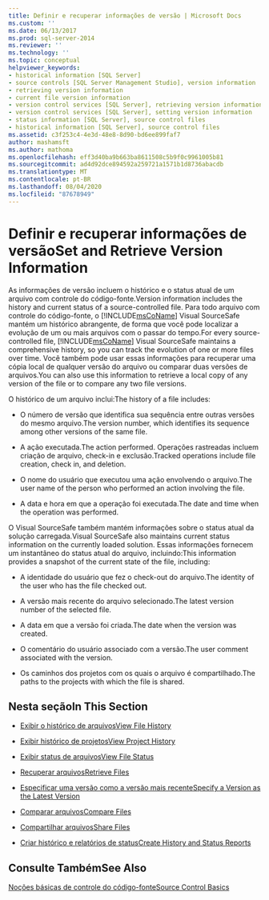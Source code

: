 ```yaml
---
title: Definir e recuperar informações de versão | Microsoft Docs
ms.custom: ''
ms.date: 06/13/2017
ms.prod: sql-server-2014
ms.reviewer: ''
ms.technology: ''
ms.topic: conceptual
helpviewer_keywords:
- historical information [SQL Server]
- source controls [SQL Server Management Studio], version information
- retrieving version information
- current file version information
- version control services [SQL Server], retrieving version information
- version control services [SQL Server], setting version information
- status information [SQL Server], source control files
- historical information [SQL Server], source control files
ms.assetid: c3f253c4-4e3d-48e8-8d90-bd6ee899faf7
author: mashamsft
ms.author: mathoma
ms.openlocfilehash: eff3d40ba9b663ba8611508c5b9f0c9961005b81
ms.sourcegitcommit: ad4d92dce894592a259721a1571b1d8736abacdb
ms.translationtype: MT
ms.contentlocale: pt-BR
ms.lasthandoff: 08/04/2020
ms.locfileid: "87678949"
---
```

# <a name="set-and-retrieve-version-information"></a><span data-ttu-id="96354-102">Definir e recuperar informações de versão</span><span class="sxs-lookup"><span data-stu-id="96354-102">Set and Retrieve Version Information</span></span>
  <span data-ttu-id="96354-103">As informações de versão incluem o histórico e o status atual de um arquivo com controle do código-fonte.</span><span class="sxs-lookup"><span data-stu-id="96354-103">Version information includes the history and current status of a source-controlled file.</span></span> <span data-ttu-id="96354-104">Para todo arquivo com controle do código-fonte, o [!INCLUDE[msCoName](../includes/msconame-md.md)] Visual SourceSafe mantém um histórico abrangente, de forma que você pode localizar a evolução de um ou mais arquivos com o passar do tempo.</span><span class="sxs-lookup"><span data-stu-id="96354-104">For every source-controlled file, [!INCLUDE[msCoName](../includes/msconame-md.md)] Visual SourceSafe maintains a comprehensive history, so you can track the evolution of one or more files over time.</span></span> <span data-ttu-id="96354-105">Você também pode usar essas informações para recuperar uma cópia local de qualquer versão do arquivo ou comparar duas versões de arquivos.</span><span class="sxs-lookup"><span data-stu-id="96354-105">You can also use this information to retrieve a local copy of any version of the file or to compare any two file versions.</span></span>  
  
 <span data-ttu-id="96354-106">O histórico de um arquivo inclui:</span><span class="sxs-lookup"><span data-stu-id="96354-106">The history of a file includes:</span></span>  
  
-   <span data-ttu-id="96354-107">O número de versão que identifica sua sequência entre outras versões do mesmo arquivo.</span><span class="sxs-lookup"><span data-stu-id="96354-107">The version number, which identifies its sequence among other versions of the same file.</span></span>  
  
-   <span data-ttu-id="96354-108">A ação executada.</span><span class="sxs-lookup"><span data-stu-id="96354-108">The action performed.</span></span> <span data-ttu-id="96354-109">Operações rastreadas incluem criação de arquivo, check-in e exclusão.</span><span class="sxs-lookup"><span data-stu-id="96354-109">Tracked operations include file creation, check in, and deletion.</span></span>  
  
-   <span data-ttu-id="96354-110">O nome do usuário que executou uma ação envolvendo o arquivo.</span><span class="sxs-lookup"><span data-stu-id="96354-110">The user name of the person who performed an action involving the file.</span></span>  
  
-   <span data-ttu-id="96354-111">A data e hora em que a operação foi executada.</span><span class="sxs-lookup"><span data-stu-id="96354-111">The date and time when the operation was performed.</span></span>  
  
 <span data-ttu-id="96354-112">O Visual SourceSafe também mantém informações sobre o status atual da solução carregada.</span><span class="sxs-lookup"><span data-stu-id="96354-112">Visual SourceSafe also maintains current status information on the currently loaded solution.</span></span> <span data-ttu-id="96354-113">Essas informações fornecem um instantâneo do status atual do arquivo, incluindo:</span><span class="sxs-lookup"><span data-stu-id="96354-113">This information provides a snapshot of the current state of the file, including:</span></span>  
  
-   <span data-ttu-id="96354-114">A identidade do usuário que fez o check-out do arquivo.</span><span class="sxs-lookup"><span data-stu-id="96354-114">The identity of the user who has the file checked out.</span></span>  
  
-   <span data-ttu-id="96354-115">A versão mais recente do arquivo selecionado.</span><span class="sxs-lookup"><span data-stu-id="96354-115">The latest version number of the selected file.</span></span>  
  
-   <span data-ttu-id="96354-116">A data em que a versão foi criada.</span><span class="sxs-lookup"><span data-stu-id="96354-116">The date when the version was created.</span></span>  
  
-   <span data-ttu-id="96354-117">O comentário do usuário associado com a versão.</span><span class="sxs-lookup"><span data-stu-id="96354-117">The user comment associated with the version.</span></span>  
  
-   <span data-ttu-id="96354-118">Os caminhos dos projetos com os quais o arquivo é compartilhado.</span><span class="sxs-lookup"><span data-stu-id="96354-118">The paths to the projects with which the file is shared.</span></span>  
  
## <a name="in-this-section"></a><span data-ttu-id="96354-119">Nesta seção</span><span class="sxs-lookup"><span data-stu-id="96354-119">In This Section</span></span>  
  
-   [<span data-ttu-id="96354-120">Exibir o histórico de arquivos</span><span class="sxs-lookup"><span data-stu-id="96354-120">View File History</span></span>](../../2014/database-engine/view-file-history.md)  
  
-   [<span data-ttu-id="96354-121">Exibir histórico de projetos</span><span class="sxs-lookup"><span data-stu-id="96354-121">View Project History</span></span>](../../2014/database-engine/view-project-history.md)  
  
-   [<span data-ttu-id="96354-122">Exibir status de arquivos</span><span class="sxs-lookup"><span data-stu-id="96354-122">View File Status</span></span>](../../2014/database-engine/view-file-status.md)  
  
-   [<span data-ttu-id="96354-123">Recuperar arquivos</span><span class="sxs-lookup"><span data-stu-id="96354-123">Retrieve Files</span></span>](../../2014/database-engine/retrieve-files.md)  
  
-   [<span data-ttu-id="96354-124">Especificar uma versão como a versão mais recente</span><span class="sxs-lookup"><span data-stu-id="96354-124">Specify a Version as the Latest Version</span></span>](../../2014/database-engine/specify-a-version-as-the-latest-version.md)  
  
-   [<span data-ttu-id="96354-125">Comparar arquivos</span><span class="sxs-lookup"><span data-stu-id="96354-125">Compare Files</span></span>](../../2014/database-engine/compare-files.md)  
  
-   [<span data-ttu-id="96354-126">Compartilhar arquivos</span><span class="sxs-lookup"><span data-stu-id="96354-126">Share Files</span></span>](../../2014/database-engine/share-files.md)  
  
-   [<span data-ttu-id="96354-127">Criar histórico e relatórios de status</span><span class="sxs-lookup"><span data-stu-id="96354-127">Create History and Status Reports</span></span>](../../2014/database-engine/create-history-and-status-reports.md)  
  
## <a name="see-also"></a><span data-ttu-id="96354-128">Consulte Também</span><span class="sxs-lookup"><span data-stu-id="96354-128">See Also</span></span>  
 [<span data-ttu-id="96354-129">Noções básicas de controle do código-fonte</span><span class="sxs-lookup"><span data-stu-id="96354-129">Source Control Basics</span></span>](../../2014/database-engine/source-control-basics.md)  
  
  
